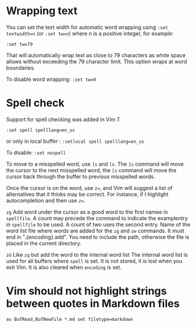# Wrapping text

You can set the text width for automatic word wrapping using `:set textwidth=n`
(or `:set tw=n`) where n is a positive integer, for example:

`:set tw=79`

That will automatically wrap text as close to 79 characters as white space
allows without exceeding the 79 character limit. This option wraps at word
boundaries.

To disable word wrapping:
`:set tw=0`


# Spell check

Support for spell checking was added in Vim 7.

`:set spell spelllang=en_us`

or only in local buffer :
`:setlocal spell spelllang=en_us`

To disable:
`:set nospell`

To move to a misspelled word, use `]s` and `[s`. The `]s` command will move the cursor
to the next misspelled word, the `[s` command will move the cursor back through
the buffer to previous misspelled words.

Once the cursor is on the word, use `z=`, and Vim will suggest a list of
alternatives that it thinks may be correct. For instance, if I highlight
autocompletion and then use `z=`.

`zg` Add word under the cursor as a good word to the first
namee in `spellfile`.  A count may precede the command
to indicate the examplentry in `spellfile` to be used.  A
count of two uses the second entry.
Name of the word list file where words are added for the `zg` and `zw`
commands.  It must end in ".{encoding}.add".  You need to include the
path, otherwise the file is placed in the current directory.

`zG` Like `zg` but add the word to the internal word list The internal word list
is used for all buffers where `spell` is set.  It is
not stored, it is lost when you exit Vim.  It is also cleared when `encoding`
is set.

# Vim should not highlight strings between quotes in Markdown files

```
au BufRead,BufNewFile *.md set filetype=markdown
```
